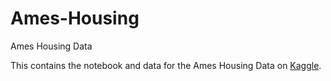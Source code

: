 # Ames-Housing
Ames Housing Data

This contains the notebook and data for the Ames Housing Data on [Kaggle](https://www.kaggle.com/c/house-prices-advanced-regression-techniques).
